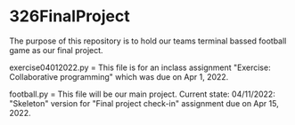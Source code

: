 # 326FinalProject
The purpose of this repository is to hold our teams terminal bassed football game as our final project.   

exercise04012022.py = This file is for an inclass assignment "Exercise: Collaborative programming" which was due on Apr 1, 2022.

football.py = This file will be our main project. 
    Current state:
        04/11/2022: "Skeleton" version for "Final project check-in" assignment due on Apr 15, 2022.
